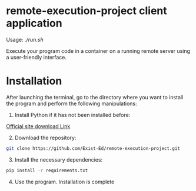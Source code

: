 # remote-execution-project client application

Usage: _./run.sh_

Execute your program code in a container on a running remote server using a user-friendly interface.

# Installation

After launching the terminal, go to the directory where you want to install the program and perform the following
manipulations:

1. Install Python if it has not been installed before:

[Official site download Link](https://www.python.org/downloads/)

2. Download the repository:
```bash
git clone https://github.com/Exist-Ed/remote-execution-project.git
```
3. Install the necessary dependencies:
```bash
pip install -r requirements.txt
```

4. Use the program. Installation is complete

